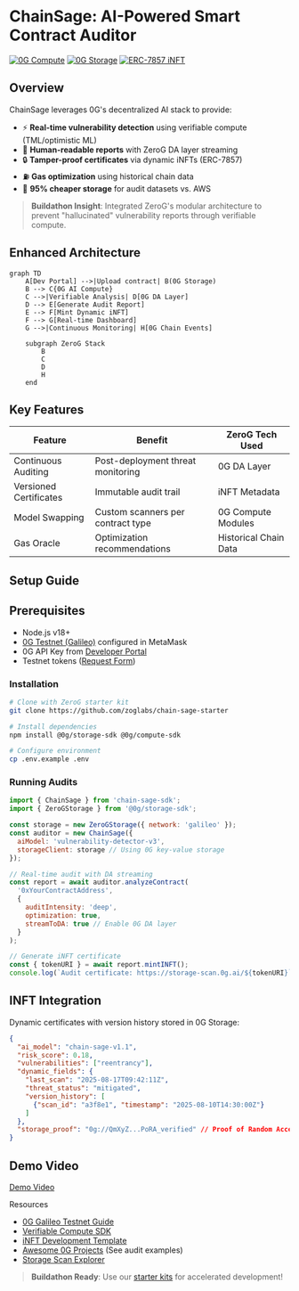# ChainSage: AI-Powered Smart Contract Auditor
[![0G Compute](https://img.shields.io/badge/Powered%20by-0G_Compute-7c3aed.svg)](https://0g.ai)
[![0G Storage](https://img.shields.io/badge/Storage-0G_Storage-4f46e5.svg)](https://docs.0g.ai/storage)
[![ERC-7857 iNFT](https://img.shields.io/badge/Certificates-ERC--7857_INFTs-ec4899.svg)](https://github.com/0glabs/INFT)

## Overview
ChainSage leverages 0G's decentralized AI stack to provide:
- ⚡ **Real-time vulnerability detection** using verifiable compute (TML/optimistic ML)
- 📜 **Human-readable reports** with ZeroG DA layer streaming
- 🔒 **Tamper-proof certificates** via dynamic iNFTs (ERC-7857)
- ⛽ **Gas optimization** using historical chain data
- 💸 **95% cheaper storage** for audit datasets vs. AWS

> **Buildathon Insight**: Integrated ZeroG's modular architecture to prevent "hallucinated" vulnerability reports through verifiable compute.

## Enhanced Architecture
```mermaid
graph TD
    A[Dev Portal] -->|Upload contract| B(0G Storage)
    B --> C{0G AI Compute}
    C -->|Verifiable Analysis| D[0G DA Layer]
    D --> E[Generate Audit Report]
    E --> F[Mint Dynamic iNFT]
    F --> G[Real-time Dashboard]
    G -->|Continuous Monitoring| H[0G Chain Events]
    
    subgraph ZeroG Stack
        B
        C
        D
        H
    end
```

## Key Features
| Feature                | Benefit                           | ZeroG Tech Used       |
|------------------------|-----------------------------------|-----------------------|
| Continuous Auditing    | Post-deployment threat monitoring | 0G DA Layer           |
| Versioned Certificates | Immutable audit trail             | iNFT Metadata         |
| Model Swapping         | Custom scanners per contract type | 0G Compute Modules    |
| Gas Oracle             | Optimization recommendations      | Historical Chain Data |

## Setup Guide
## Prerequisites
- Node.js v18+
- [0G Testnet (Galileo)](https://docs.0g.ai/testnet) configured in MetaMask
- 0G API Key from [Developer Portal](https://console.0g.ai/)
- Testnet tokens ([Request Form](https://forms.gle/zerog-faucet))

### Installation
```bash
# Clone with ZeroG starter kit
git clone https://github.com/zoglabs/chain-sage-starter

# Install dependencies
npm install @0g/storage-sdk @0g/compute-sdk

# Configure environment
cp .env.example .env
```

### Running Audits
```javascript
import { ChainSage } from 'chain-sage-sdk';
import { ZeroGStorage } from '@0g/storage-sdk';

const storage = new ZeroGStorage({ network: 'galileo' });
const auditor = new ChainSage({
  aiModel: 'vulnerability-detector-v3',
  storageClient: storage // Using 0G key-value storage
});

// Real-time audit with DA streaming
const report = await auditor.analyzeContract(
  '0xYourContractAddress', 
  {
    auditIntensity: 'deep',
    optimization: true,
    streamToDA: true // Enable 0G DA layer
  }
);

// Generate iNFT certificate
const { tokenURI } = await report.mintINFT();
console.log(`Audit certificate: https://storage-scan.0g.ai/${tokenURI}`);
```

## INFT Integration
Dynamic certificates with version history stored in 0G Storage:
```json
{
  "ai_model": "chain-sage-v1.1",
  "risk_score": 0.18,
  "vulnerabilities": ["reentrancy"],
  "dynamic_fields": {
    "last_scan": "2025-08-17T09:42:11Z",
    "threat_status": "mitigated",
    "version_history": [
      {"scan_id": "a3f8e1", "timestamp": "2025-08-10T14:30:00Z"}
    ]
  },
  "storage_proof": "0g://QmXyZ...PoRA_verified" // Proof of Random Access
}
```

## Demo Video
[Demo Video](https://img.youtube.com/vi/demo/0.jpg)

Resources
- [0G Galileo Testnet Guide](https://docs.0g.ai/testnet)
- [Verifiable Compute SDK](https://github.com/zoglabs/compute-starter)
- [iNFT Development Template](https://github.com/0glabs/inft-starter)
- [Awesome 0G Projects](https://github.com/0glabs/awesome-zerog) (See audit examples)
- [Storage Scan Explorer](https://storage-scan.0g.ai/)

> **Buildathon Ready**: Use our [starter kits](https://github.com/zoglabs?tab=repositories) for accelerated development!
